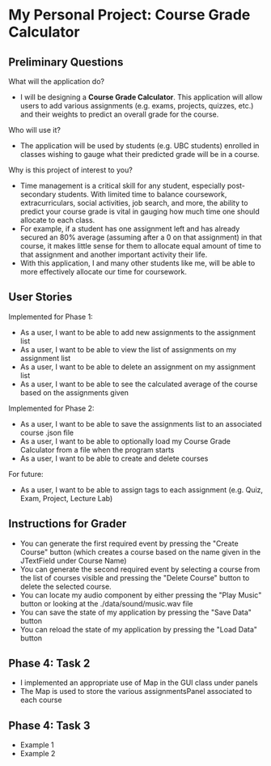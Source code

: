 # My Personal Project: Course Grade Calculator

## Preliminary Questions

What will the application do?

- I will be designing a **Course Grade Calculator**.
This application will allow users to add
various assignments (e.g. exams, projects, quizzes, etc.)
and their weights to predict an overall grade for the course. 

Who will use it?
- The application will be used by students (e.g. UBC students)
enrolled in classes wishing to gauge what their predicted grade
will be in a course.

Why is this project of interest to you?
- Time management is a critical skill for any student, especially
post-secondary students. With limited time to balance coursework,
extracurriculars, social activities, job search, and more,
the ability to predict your course grade is vital in gauging how
much time one should allocate to each class.
- For example, if a student has one assignment left and has already
secured an 80% average (assuming after a 0 on that assignment) in that
course, it makes little sense for them to allocate equal amount of time to
that assignment and another important activity their life.
- With this application, I and many other students like me, will
be able to more effectively allocate our time for coursework.

## User Stories

Implemented for Phase 1:
- As a user, I want to be able to add new assignments to the assignment list
- As a user, I want to be able to view the list of assignments on my assignment list
- As a user, I want to be able to delete an assignment on my assignment list
- As a user, I want to be able to see the calculated average of the course based on the assignments given

Implemented for Phase 2:
- As a user, I want to be able to save the assignments list to an associated course .json file
- As a user, I want to be able to optionally load my Course Grade Calculator from a file when the program starts
- As a user, I want to be able to create and delete courses

For future:
- As a user, I want to be able to assign tags to each assignment (e.g. Quiz, Exam, Project, Lecture Lab)

## Instructions for Grader

- You can generate the first required event by pressing the
 "Create Course" button (which creates a course based on the name
 given in the JTextField under Course Name)
- You can generate the second required event by selecting a course
from the list of courses visible and pressing the "Delete Course" button
to delete the selected course.
- You can locate my audio component by either pressing the "Play Music"
button or looking at the ./data/sound/music.wav file
- You can save the state of my application by pressing the "Save Data" button
- You can reload the state of my application by pressing the "Load Data" button

## Phase 4: Task 2

- I implemented an appropriate use of Map in the GUI class under panels
- The Map is used to store the various assignmentsPanel associated to each course

## Phase 4: Task 3
- Example 1
- Example 2